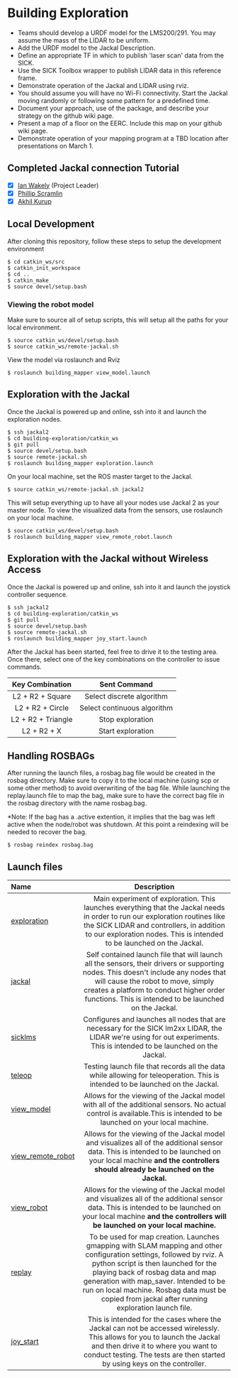 # Building Exploration

- Teams should develop a URDF model for the LMS200/291. You may assume the mass of the LIDAR to be uniform.
- Add the URDF model to the Jackal Description.
- Define an appropriate TF in which to publish 'laser scan' data from the SICK.
- Use the SICK Toolbox wrapper to publish LIDAR data in this reference frame.
- Demonstrate operation of the Jackal and LIDAR using rviz.
- You should assume you will have no Wi-Fi connectivity. Start the Jackal moving randomly or following some pattern for a predefined time.
- Document your approach, use of the package, and describe your strategy on the github wiki page.
- Present a map of a floor on the EERC. Include this map on your github wiki page.
- Demonstrate operation of your mapping program at a TBD location after presentations on March 1.

## Completed Jackal connection Tutorial
- [x] [Ian Wakely](https://github.com/raveious) (Project Leader)
- [x] [Phillip Scramlin](https://github.com/pdscraml)
- [x] [Akhil Kurup](https://github.com/amkurup)

## Local Development

After cloning this repository, follow these steps to setup the development environment
```
$ cd catkin_ws/src
$ catkin_init_workspace
$ cd ..
$ catkin_make
$ source devel/setup.bash
```

### Viewing the robot model

Make sure to source all of setup scripts, this will setup all the paths for your local environment.

```
$ source catkin_ws/devel/setup.bash
$ source catkin_ws/remote-jackal.sh
```

View the model via roslaunch and Rviz

```
$ roslaunch building_mapper view_model.launch
```

## Exploration with the Jackal

Once the Jackal is powered up and online, ssh into it and launch the exploration nodes.

```
$ ssh jackal2
$ cd building-exploration/catkin_ws
$ git pull
$ source devel/setup.bash
$ source remote-jackal.sh
$ roslaunch building_mapper exploration.launch
```

On your local machine, set the ROS master target to the Jackal.

```
$ source catkin_ws/remote-jackal.sh jackal2
```

This will setup everything up to have all your nodes use Jackal 2 as your master node. To view the visualized data from the sensors, use roslaunch on your local machine.

```
$ source catkin_ws/devel/setup.bash
$ roslaunch building_mapper view_remote_robot.launch
```

## Exploration with the Jackal without Wireless Access

Once the Jackal is powered up and online, ssh into it and launch the joystick controller sequence.

```
$ ssh jackal2
$ cd building-exploration/catkin_ws
$ git pull
$ source devel/setup.bash
$ source remote-jackal.sh
$ roslaunch building_mapper joy_start.launch
```

After the Jackal has been started, feel free to drive it to the testing area. Once there, select one of the key combinations on the controller to issue commands.

Key Combination|Sent Command
:---:|:---:
L2 + R2 + Square|Select discrete algorithm
L2 + R2 + Circle|Select continuous algorithm
L2 + R2 + Triangle|Stop exploration
L2 + R2 + X|Start exploration

## Handling ROSBAGs

After running the launch files, a rosbag.bag file would be created in the rosbag directory. Make sure to copy it to the local machine (using scp or some other method) to avoid overwriting of the bag file. While launching the replay.launch file to map the bag, make sure to have the correct bag file in the rosbag directory with the name rosbag.bag.

*Note: If the bag has a .active extention, it implies that the bag was left active when the node/robot was shutdown. At this point a reindexing will be needed to recover the bag.
```
$ rosbag reindex rosbag.bag
```

## Launch files

Name|Description
:---|:---:
[exploration](catkin_ws/src/building_mapper/launch/exploration.launch)|Main experiment of exploration. This launches everything that the Jackal needs in order to run our exploration routines like the SICK LIDAR and controllers, in addition to our exploration nodes. This is intended to be launched on the Jackal.
[jackal](catkin_ws/src/building_mapper/launch/jackal.launch)|Self contained launch file that will launch all the sensors, their drivers or supporting nodes. This doesn't include any nodes that will cause the robot to move, simply creates a platform to conduct higher order functions. This is intended to be launched on the Jackal.
[sicklms](catkin_ws/src/building_mapper/launch/sicklms.launch)|Configures and launches all nodes that are necessary for the SICK lm2xx LIDAR, the LIDAR we're using for out experiments. This is intended to be launched on the Jackal.
[teleop](catkin_ws/src/building_mapper/launch/teleop.launch)|Testing launch file that records all the data while allowing for teleoperation. This is intended to be launched on the Jackal.
[view_model](catkin_ws/src/building_mapper/launch/view_model.launch)|Allows for the viewing of the Jackal model with all of the additional sensors. No actual control is available.This is intended to be launched on your local machine.
[view_remote_robot](catkin_ws/src/building_mapper/launch/view_remote_robot.launch)|Allows for the viewing of the Jackal model and visualizes all of the additional sensor data. This is intended to be launched on your local machine **and the controllers should already be launched on the Jackal.**
[view_robot](catkin_ws/src/building_mapper/launch/view_robot.launch)|Allows for the viewing of the Jackal model and visualizes all of the additional sensor data. This is intended to be launched on your local machine **and the controllers will be launched on your local machine.**
[replay](catkin_ws/src/building_mapper/launch/replay.launch)|To be used for map creation. Launches gmapping with SLAM mapping and other configuration settings, followed by rviz. A python script is then launched for the playing back of rosbag data and map generation with map_saver. Intended to be run on local machine. Rosbag data must be copied from jackal after running exploration launch file.
[joy_start](catkin_ws/src/building_mapper/launch/joy_start.launch)|This is intended for the cases where the Jackal can not be accessed wirelessly. This allows for you to launch the Jackal and then drive it to where you want to conduct testing. The tests are then started by using keys on the controller.
